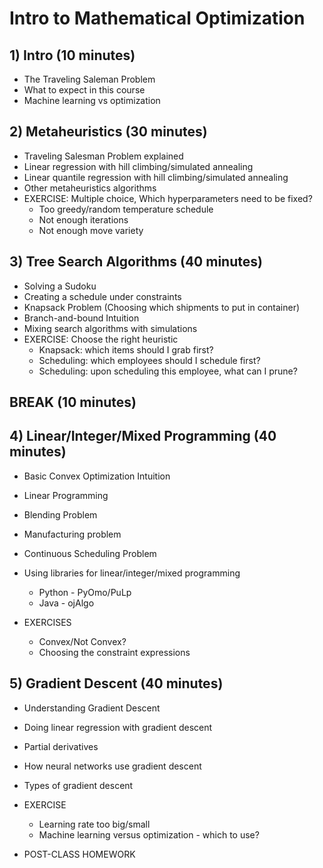 # Intro to Mathematical Optimization

## 1) Intro (10 minutes)
- The Traveling Saleman Problem
- What to expect in this course
- Machine learning vs optimization 

## 2) Metaheuristics (30 minutes)
- Traveling Salesman Problem explained
- Linear regression with hill climbing/simulated annealing
- Linear quantile regression with hill climbing/simulated annealing
- Other metaheuristics algorithms
- EXERCISE: Multiple choice, Which hyperparameters need to be fixed? 
    - Too greedy/random temperature schedule
    - Not enough iterations
    - Not enough move variety

## 3) Tree Search Algorithms (40 minutes) 
- Solving a Sudoku
- Creating a schedule under constraints
- Knapsack Problem (Choosing which shipments to put in container)
- Branch-and-bound Intuition
- Mixing search algorithms with simulations
- EXERCISE: Choose the right heuristic
    - Knapsack: which items should I grab first? 
    - Scheduling: which employees should I schedule first? 
    - Scheduling: upon scheduling this employee, what can I prune? 
    
## BREAK (10 minutes) 

## 4) Linear/Integer/Mixed Programming (40 minutes)
- Basic Convex Optimization Intuition
- Linear Programming
- Blending Problem
- Manufacturing problem
- Continuous Scheduling Problem
- Using libraries for linear/integer/mixed programming 
    * Python - PyOmo/PuLp
    * Java - ojAlgo
   
- EXERCISES
    - Convex/Not Convex?
    - Choosing the constraint expressions 

## 5) Gradient Descent (40 minutes)
- Understanding Gradient Descent
- Doing linear regression with gradient descent
- Partial derivatives 
- How neural networks use gradient descent
- Types of gradient descent 
- EXERCISE
    - Learning rate too big/small
    - Machine learning versus optimization - which to use? 
    
- POST-CLASS HOMEWORK
